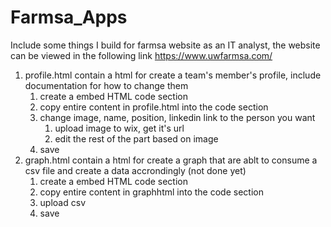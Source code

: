 # Farmsa_Apps
Include some things I build for farmsa website as an IT analyst, the website can be viewed in the following link
https://www.uwfarmsa.com/

1. profile.html contain a html for create a team's member's profile, include documentation for how to change them
    1. create a embed HTML code section
    2. copy entire content in profile.html into the code section
    3. change image, name, position, linkedin link to the person you want
        1. upload image to wix, get it's url
        2. edit the rest of the part based on image
    4. save
2. graph.html contain a html for create a graph that are ablt to consume a csv file and create a data accrondingly (not done yet)
    1. create a embed HTML code section
    2. copy entire content in graphhtml into the code section
    3. upload csv
    4. save
